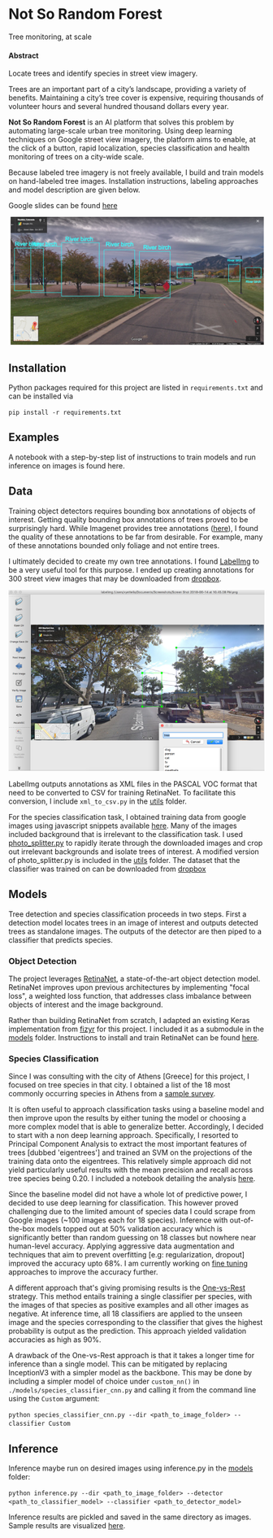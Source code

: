 # Not So Random Forest

Tree monitoring, at scale

#### Abstract  

Locate trees and identify species in street view imagery.

Trees are an important part of a city’s landscape, providing a variety of benefits. Maintaining a city’s tree cover is expensive, requiring thousands of volunteer hours and several hundred thousand dollars every year.

**Not So Random Forest** is an AI platform that solves this problem by automating large-scale urban tree monitoring. Using deep learning techniques on Google street view imagery, the platform aims to enable, at the click of a button, rapid localization, species classification and health monitoring of trees on a city-wide scale.

Because labeled tree imagery is not freely available, I build and train models on hand-labeled tree images. Installation instructions, labeling approaches and model description are given below.

Google slides can be found [here](http://bit.ly/notsorandomforest)


![Image](output_example.png)


## Installation

Python packages required for this project are listed in `requirements.txt` and can be installed via

`pip install -r requirements.txt`


## Examples

A notebook with a step-by-step list of instructions to train models and run inference on images is found here.

## Data

Training object detectors requires bounding box annotations of objects of interest. Getting quality bounding box annotations of trees proved to be surprisingly hard. While Imagenet provides tree annotations ([here](http://image-net.org/download-bboxes)), I found the quality of these annotations to be far from desirable. For example, many of these annotations bounded only foliage and not entire trees.

I ultimately decided to create my own tree annotations. I found [LabelImg](https://github.com/tzutalin/labelImg) to be a very useful tool for this purpose. I ended up creating annotations for 300 street view images that may be downloaded from [dropbox](https://www.dropbox.com/s/uca05wzwkhe631y/annotations.zip?dl=0).


![Image](annotation_example.png)


LabelImg outputs annotations as XML files in the PASCAL VOC format that need to be converted to CSV for training RetinaNet. To facilitate this conversion, I include `xml_to_csv.py` in the [utils](utils) folder.

For the species classification task, I obtained training data from google images using javascript snippets available [here](https://www.pyimagesearch.com/2017/12/04/how-to-create-a-deep-learning-dataset-using-google-images/). Many of the images included background that is irrelevant to the classification task. I used [photo_splitter.py](https://github.com/dnouri/photo_splitter) to rapidly iterate through the downloaded images and crop out irrelevant backgrounds and isolate trees of interest. A modified version of photo_splitter.py is included in the [utils](utils) folder. The dataset that the classifier was trained on can be downloaded from [dropbox](https://www.dropbox.com/s/dwokzimqe7b7s3c/classification.zip?dl=0)


## Models

Tree detection and species classification proceeds in two steps. First a detection model locates trees in an image of interest and outputs detected trees as standalone images. The outputs of the detector are then piped to a classifier that predicts species.

### Object Detection

The project leverages [RetinaNet](https://arxiv.org/pdf/1708.02002.pdf), a state-of-the-art object detection model. RetinaNet improves upon previous architectures by implementing "focal loss", a weighted loss function, that addresses class imbalance between objects of interest and the image background.

Rather than building RetinaNet from scratch, I adapted an existing Keras implementation from [fizyr](https://github.com/fizyr/keras-retinanet) for this project. I included it as a submodule in the [models](models) folder. Instructions to install and train RetinaNet can be found [here](models/retinanet).

### Species Classification

Since I was consulting with the city of Athens [Greece] for this project, I focused on tree species in that city. I obtained a list of the 18 most commonly occurring species in Athens from a [sample survey](https://www.tandfonline.com/doi/abs/10.1080/03071375.1988.9756380).

It is often useful to approach classification tasks using a baseline model and then improve upon the results by either tuning the model or choosing a more complex model that is able to generalize better. Accordingly, I decided to start with a non deep learning approach. Specifically, I resorted to Principal Component Analysis to extract the most important features of trees [dubbed 'eigentrees'] and trained an SVM on the projections of the training data onto the eigentrees. This relatively simple approach did not yield particularly useful results with the mean precision and recall across tree species being 0.20. I included a notebook detailing the analysis [here](models/training/species_classifier_baseline_pca_svm.ipynb).

Since the baseline model did not have a whole lot of predictive power, I decided to use deep learning for classification. This however proved challenging due to the limited amount of species data I could scrape from Google images (~100 images each for 18 species). Inference with out-of-the-box models topped out at 50% validation accuracy which is significantly better than random guessing on 18 classes but nowhere near human-level accuracy. Applying aggressive data augmentation and techniques that aim to prevent overfitting [e.g: regularization, dropout] improved the accuracy upto 68%. I am currently working on [fine tuning](https://flyyufelix.github.io/2016/10/03/fine-tuning-in-keras-part1.html) approaches to improve the accuracy further.

A different approach that's giving promising results is the [One-vs-Rest](https://en.wikipedia.org/wiki/Multiclass_classification) strategy. This method entails training a single classifier per species, with the images of that species as positive examples and all other images as negative. At inference time, all 18 classifiers are applied to the unseen image and the species corresponding to the classifier that gives the highest probability is output as the prediction. This approach yielded validation accuracies as high as 90%.

A drawback of the One-vs-Rest approach is that it takes a longer time for inference than a single model. This can be mitigated by replacing InceptionV3 with a simpler model as the backbone. This may be done by including a simpler model of choice under `custom_nn()` in `./models/species_classifier_cnn.py` and calling it from the command line using the `Custom` argument:  

 `python species_classifier_cnn.py --dir <path_to_image_folder> --classifier Custom`


 ## Inference

 Inference maybe run on desired images using inference.py in the [models](models) folder:  

 `python inference.py --dir <path_to_image_folder> --detector <path_to_classifier_model> --classifier <path_to_detector_model>`

 Inference results are pickled and saved in the same directory as images. Sample results are visualized [here](models/visualize_results.ipynb).

